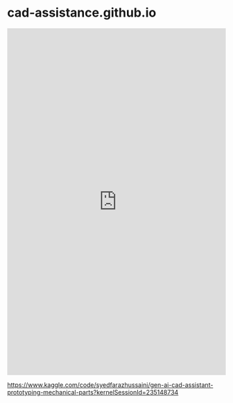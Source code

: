 # cad-assistance.github.io


<iframe src="https://www.kaggle.com/embed/syedfarazhussaini/gen-ai-cad-assistant-prototyping-mechanical-parts?kernelSessionId=235148734" height="800" style="margin: 0 auto; width: 100%; max-width: 950px;" frameborder="0" scrolling="auto" title="Gen AI CAD Assistant: Prototyping Mechanical Parts"></iframe>


https://www.kaggle.com/code/syedfarazhussaini/gen-ai-cad-assistant-prototyping-mechanical-parts?kernelSessionId=235148734

